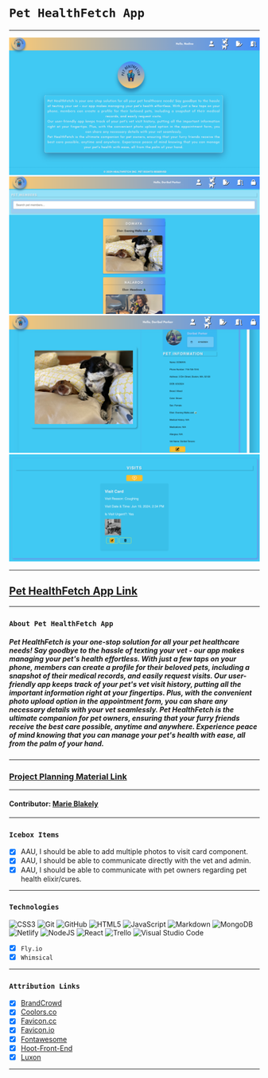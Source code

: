 # `Pet HealthFetch App`
***

![Image 1](src/assets/images/Landing.png)
![Image 2](src/assets/images/PetList.png)
![Image 3](src/assets/images/PetCard.png)
![Image 4](src/assets/images/VisitCard.png)

---

## [Pet HealthFetch App Link](https://pet-health-fetch.netlify.app/)

---

### `About Pet HealthFetch App`
##### Pet HealthFetch is your one-stop solution for all your pet healthcare needs! Say goodbye to the hassle of texting your vet - our app makes managing your pet's health effortless. With just a few taps on your phone, members can create a profile for their beloved pets, including a snapshot of their medical records, and easily request visits. Our user-friendly app keeps track of your pet's vet visit history, putting all the important information right at your fingertips. Plus, with the convenient photo upload option in the appointment form, you can share any necessary details with your vet seamlessly. Pet HealthFetch is the ultimate companion for pet owners, ensuring that your furry friends receive the best care possible, anytime and anywhere. Experience peace of mind knowing that you can manage your pet's health with ease, all from the palm of your hand. 

---

### [Project Planning Material Link](https://trello.com/b/8Uei3orD/pet-healthfetch-app-mern-stack)

---

#### Contributor: [Marie Blakely](https://github.com/marieblakely)

---

### `Icebox Items`

- [x] AAU, I should be able to add multiple photos to visit card component. 
- [x] AAU, I should be able to communicate directly with the vet and admin.
- [x] AAU, I should be able to communicate with pet owners regarding pet health elixir/cures.

---

### `Technologies`

![CSS3](https://img.shields.io/badge/css3-%231572B6.svg?style=for-the-badge&logo=css3&logoColor=white)
![Git](https://img.shields.io/badge/git-%23F05033.svg?style=for-the-badge&logo=git&logoColor=white)
![GitHub](https://img.shields.io/badge/github-%23121011.svg?style=for-the-badge&logo=github&logoColor=white)
![HTML5](https://img.shields.io/badge/html5-%23E34F26.svg?style=for-the-badge&logo=html5&logoColor=white)
![JavaScript](https://img.shields.io/badge/javascript-%23323330.svg?style=for-the-badge&logo=javascript&logoColor=%23F7DF1E)
![Markdown](https://img.shields.io/badge/markdown-%23000000.svg?style=for-the-badge&logo=markdown&logoColor=white)
![MongoDB](https://img.shields.io/badge/MongoDB-%234ea94b.svg?style=for-the-badge&logo=mongodb&logoColor=white)
![Netlify](https://img.shields.io/badge/netlify-%23000000.svg?style=for-the-badge&logo=netlify&logoColor=#00C7B7)
![NodeJS](https://img.shields.io/badge/node.js-6DA55F?style=for-the-badge&logo=node.js&logoColor=white)
![React](https://img.shields.io/badge/react-%2320232a.svg?style=for-the-badge&logo=react&logoColor=%2361DAFB)
![Trello](https://img.shields.io/badge/Trello-%23026AA7.svg?style=for-the-badge&logo=Trello&logoColor=white)
![Visual Studio Code](https://img.shields.io/badge/Visual%20Studio%20Code-0078d7.svg?style=for-the-badge&logo=visual-studio-code&logoColor=white)
- [x] `Fly.io`
- [x] `Whimsical`

---

### `Attribution Links`

- [x] [BrandCrowd](https://www.brandcrowd.com/) <br>
- [x] [Coolors.co](https://coolors.co/gradients) <br>
- [x] [Favicon.cc](https://www.favicon.cc/) <br>
- [x] [Favicon.io](https://favicon.io/) <br>
- [x] [Fontawesome](https://fontawesome.com/search?q=user&o=r&m=free) <br>
- [x] [Hoot-Front-End](https://github.com/SEI-Remote/hoot-front-end) <br>
- [x] [Luxon](https://github.com/moment/luxon/blob/master/docs/install.md) <br>

***